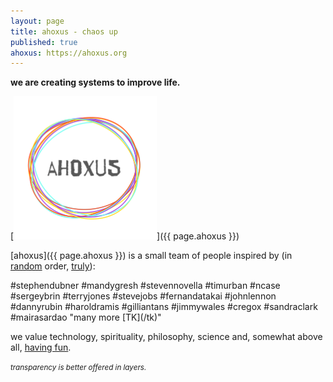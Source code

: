 ```yaml
---
layout: page
title: ahoxus - chaos up
published: true
ahoxus: https://ahoxus.org
---
```


**we are creating systems to improve life.**

[![ahoxus](ahoxus_small.png)]({{ page.ahoxus }})

[ahoxus]({{ page.ahoxus }}) is a small team of people inspired by (in [random](/random) order, <a href="javascript:shuffle()">truly</a>):

<span id="random">
#stephendubner
#mandygresh
#stevennovella
#timurban
#ncase
#sergeybrin
#terryjones
#stevejobs
#fernandatakai
#johnlennon
#dannyrubin
#haroldramis
#gilliantans
#jimmywales
#cregox
#sandraclark
#mairasardao
"many more [TK](/tk)"
</span>

we value technology, spirituality, philosophy, science and, somewhat above all, [having fun](/tv).

<small>*transparency is better offered in layers.*</small>
